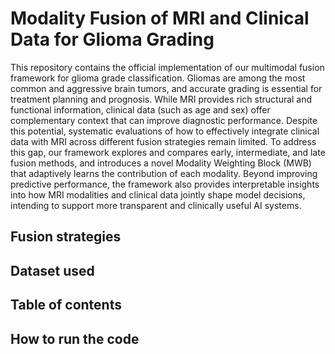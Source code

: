 # Modality Fusion of MRI and Clinical Data for Glioma Grading
This repository contains the official implementation of our multimodal fusion framework for glioma grade classification. Gliomas are among the most common and aggressive brain tumors, and accurate grading is essential for treatment planning and prognosis. While MRI provides rich structural and functional information, clinical data (such as age and sex) offer complementary context that can improve diagnostic performance. Despite this potential, systematic evaluations of how to effectively integrate clinical data with MRI across different fusion strategies remain limited. To address this gap, our framework explores and compares early, intermediate, and late fusion methods, and introduces a novel Modality Weighting Block (MWB) that adaptively learns the contribution of each modality. Beyond improving predictive performance, the framework also provides interpretable insights into how MRI modalities and clinical data jointly shape model decisions, intending to support more transparent and clinically useful AI systems.
## Fusion strategies 
## Dataset used
## Table of contents
## How to run the code






